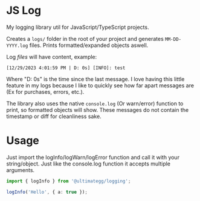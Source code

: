 # JS Log

My logging library util for JavaScript/TypeScript projects.

Creates a `logs/` folder in the root of your project and generates `MM-DD-YYYY.log` files. Prints formatted/expanded objects aswell.

Log _files_ will have content, example:

```
[12/29/2023 4:01:59 PM | D: 0s] [INFO]: test
```

Where "D: 0s" is the time since the last message. I love having this little feature in my logs because I like to quickly see how far apart messages are (Ex for purchases, errors, etc.).

The library also uses the native `console.log` (Or warn/error) function to print, so formatted objects will show. These messages do not contain the timestamp or diff for cleanliness sake.

# Usage

Just import the logInfo/logWarn/logError function and call it with your string/object. Just like the console.log function it accepts multiple arguments.

```typescript
import { logInfo } from '@ultimategg/logging';

logInfo('Hello', { a: true });
```
